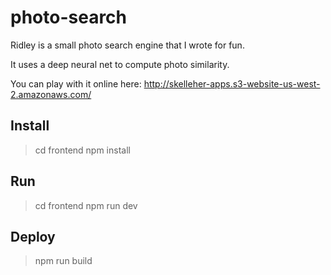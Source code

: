 # photo-search
Ridley is a small photo search engine that I wrote for fun.

It uses a deep neural net to compute photo similarity.

You can play with it online here: http://skelleher-apps.s3-website-us-west-2.amazonaws.com/

Install
-------

> cd frontend
> npm install


Run
---

> cd frontend
> npm run dev


Deploy
------

> npm run build


